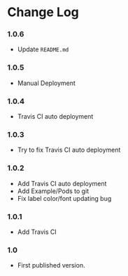 # Change Log

### 1.0.6
- Update `README.md`

### 1.0.5
- Manual Deployment

### 1.0.4
- Travis CI auto deployment

### 1.0.3
- Try to fix Travis CI auto deployment

### 1.0.2
- Add Travis CI auto deployment
- Add Example/Pods to git
- Fix label color/font updating bug

### 1.0.1
- Add Travis CI

### 1.0
- First published version.
